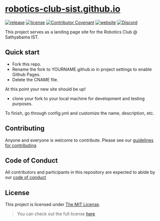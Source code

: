 # [robotics-club-sist.github.io](robotics-club-sist.github.io)

[![release](https://img.shields.io/github/v/release/robotics-club-sist/robotics-club-sist.github.io)](https://github.com/Robotics-Club-SIST/robotics-club-sist.github.io/releases/tag/v1.1.0)
[![license](https://img.shields.io/github/license/robotics-club-sist/robotics-club-sist.github.io)](license)
[![Contributor Covenant](https://img.shields.io/badge/Contributor%20Covenant-2.1-4baaaa.svg)](code_of_conduct.md)
[![website](https://img.shields.io/website?down_color=red&down_message=down&up_color=green&up_message=up&url=https%3A%2F%2Froboticsclubsist.com)](roboticsclubsist.com)
[![Discord](https://badgen.net/badge/icon/discord?icon=discord&label)](https://discord.gg/Q7vEEAEJ8K)

This project serves as a landing page site for the Robotics Club @ Sathyabama IST.

## Quick start

- Fork this repo.
- Rename the fork to YOURNAME.github.io in project settings to enable Github Pages.
- Delete the CNAME file.

At this point your new site should be up!

- clone your fork to your local machine for development and testing purposes.

To finish, go through config.yml and customize the name, description, etc.

## Contributing

Anyone and everyone is welcome to contribute. Please see our [guidelines for contributing](CONTRIBUTING.md).

## Code of Conduct

All contributors and participants in this repository are expected to abide by our [code of conduct](CODE_OF_CONDUCT.md)

## License

This project is licensed under [The MIT License](LICENSE).

> You can check out the full license [here](LICENSE)
